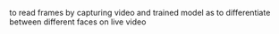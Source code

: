 to read frames by capturing video and trained model as to differentiate between different faces on live video
